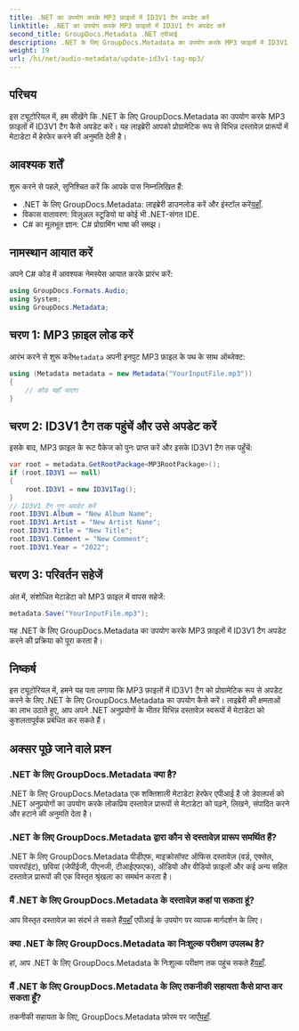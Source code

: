 ```yaml
---
title: .NET का उपयोग करके MP3 फ़ाइलों में ID3V1 टैग अपडेट करें
linktitle: .NET का उपयोग करके MP3 फ़ाइलों में ID3V1 टैग अपडेट करें
second_title: GroupDocs.Metadata .NET एपीआई
description: .NET के लिए GroupDocs.Metadata का उपयोग करके MP3 फ़ाइलों में ID3V1 टैग अपडेट करें। अपने .NET अनुप्रयोगों में आसान मेटाडेटा हेरफेर के लिए इस ट्यूटोरियल का पालन करें।
weight: 19
url: /hi/net/audio-metadata/update-id3v1-tag-mp3/
---
```

## परिचय
इस ट्यूटोरियल में, हम सीखेंगे कि .NET के लिए GroupDocs.Metadata का उपयोग करके MP3 फ़ाइलों में ID3V1 टैग कैसे अपडेट करें। यह लाइब्रेरी आपको प्रोग्रामेटिक रूप से विभिन्न दस्तावेज़ प्रारूपों में मेटाडेटा में हेरफेर करने की अनुमति देती है।
## आवश्यक शर्तें
शुरू करने से पहले, सुनिश्चित करें कि आपके पास निम्नलिखित हैं:
- .NET के लिए GroupDocs.Metadata: लाइब्रेरी डाउनलोड करें और इंस्टॉल करें[यहाँ](https://releases.groupdocs.com/metadata/net/).
- विकास वातावरण: विज़ुअल स्टूडियो या कोई भी .NET-संगत IDE.
- C# का मूलभूत ज्ञान: C# प्रोग्रामिंग भाषा की समझ।

## नामस्थान आयात करें
अपने C# कोड में आवश्यक नेमस्पेस आयात करके प्रारंभ करें:
```csharp
using GroupDocs.Formats.Audio;
using System;
using GroupDocs.Metadata;
```
## चरण 1: MP3 फ़ाइल लोड करें
 आरंभ करने से शुरू करें`Metadata` अपनी इनपुट MP3 फ़ाइल के पथ के साथ ऑब्जेक्ट:
```csharp
using (Metadata metadata = new Metadata("YourInputFile.mp3"))
{
    // कोड यहाँ जाएगा
}
```
## चरण 2: ID3V1 टैग तक पहुंचें और उसे अपडेट करें
इसके बाद, MP3 फ़ाइल के रूट पैकेज को पुनः प्राप्त करें और इसके ID3V1 टैग तक पहुँचें:
```csharp
var root = metadata.GetRootPackage<MP3RootPackage>();
if (root.ID3V1 == null)
{
    root.ID3V1 = new ID3V1Tag();
}
// ID3V1 टैग गुण अपडेट करें
root.ID3V1.Album = "New Album Name";
root.ID3V1.Artist = "New Artist Name";
root.ID3V1.Title = "New Title";
root.ID3V1.Comment = "New Comment";
root.ID3V1.Year = "2022";
```
## चरण 3: परिवर्तन सहेजें
अंत में, संशोधित मेटाडेटा को MP3 फ़ाइल में वापस सहेजें:
```csharp
metadata.Save("YourInputFile.mp3");
```
यह .NET के लिए GroupDocs.Metadata का उपयोग करके MP3 फ़ाइलों में ID3V1 टैग अपडेट करने की प्रक्रिया को पूरा करता है।

## निष्कर्ष
इस ट्यूटोरियल में, हमने यह पता लगाया कि MP3 फ़ाइलों में ID3V1 टैग को प्रोग्रामेटिक रूप से अपडेट करने के लिए .NET के लिए GroupDocs.Metadata का उपयोग कैसे करें। लाइब्रेरी की क्षमताओं का लाभ उठाते हुए, आप अपने .NET अनुप्रयोगों के भीतर विभिन्न दस्तावेज़ स्वरूपों में मेटाडेटा को कुशलतापूर्वक प्रबंधित कर सकते हैं।

## अक्सर पूछे जाने वाले प्रश्न
### .NET के लिए GroupDocs.Metadata क्या है?
.NET के लिए GroupDocs.Metadata एक शक्तिशाली मेटाडेटा हेरफेर एपीआई है जो डेवलपर्स को .NET अनुप्रयोगों का उपयोग करके लोकप्रिय दस्तावेज़ प्रारूपों से मेटाडेटा को पढ़ने, लिखने, संपादित करने और हटाने की अनुमति देता है।
### .NET के लिए GroupDocs.Metadata द्वारा कौन से दस्तावेज़ प्रारूप समर्थित हैं?
.NET के लिए GroupDocs.Metadata पीडीएफ, माइक्रोसॉफ्ट ऑफिस दस्तावेज़ (वर्ड, एक्सेल, पावरपॉइंट), छवियां (जेपीईजी, पीएनजी, टीआईएफएफ), ऑडियो और वीडियो फ़ाइलों और कई अन्य सहित दस्तावेज़ प्रारूपों की एक विस्तृत श्रृंखला का समर्थन करता है।
### मैं .NET के लिए GroupDocs.Metadata के दस्तावेज़ कहां पा सकता हूं?
 आप विस्तृत दस्तावेज़ का संदर्भ ले सकते हैं[यहाँ](https://tutorials.groupdocs.com/metadata/net/) एपीआई के उपयोग पर व्यापक मार्गदर्शन के लिए।
### क्या .NET के लिए GroupDocs.Metadata का निःशुल्क परीक्षण उपलब्ध है?
 हां, आप .NET के लिए GroupDocs.Metadata के निःशुल्क परीक्षण तक पहुंच सकते हैं[यहाँ](https://releases.groupdocs.com/).
### मैं .NET के लिए GroupDocs.Metadata के लिए तकनीकी सहायता कैसे प्राप्त कर सकता हूँ?
 तकनीकी सहायता के लिए, GroupDocs.Metadata फ़ोरम पर जाएँ[यहाँ](https://forum.groupdocs.com/c/metadata/14).